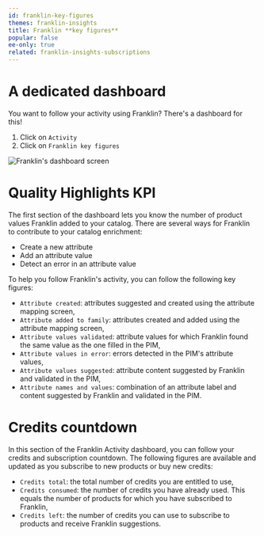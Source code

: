 ```yaml
---
id: franklin-key-figures
themes: franklin-insights
title: Franklin **key figures**
popular: false
ee-only: true
related: franklin-insights-subscriptions
---
```

# A dedicated dashboard
You want to follow your activity using Franklin? There's a dashboard for this!
1. Click on `Activity`
2. Click on `Franklin key figures`

![Franklin's dashboard screen](../img/Akeneo_Screenshot_Franklin_Insights_key-figures.png)

# Quality Highlights KPI

The first section of the dashboard lets you know the number of product values Franklin added to your catalog. There are several ways for Franklin to contribute to your catalog enrichment:
- Create a new attribute
- Add an attribute value
- Detect an error in an attribute value


To help you follow Franklin's activity, you can follow the following key figures:
- `Attribute created`: attributes suggested and created using the attribute mapping screen,
- `Attribute added to family`: attributes created and added using the attribute mapping screen,
- `Attribute values validated`: attribute values for which Franklin found the same value as the one filled in the PIM,
- `Attribute values in error`: errors detected in the PIM's attribute values,
- `Attribute values suggested`: attribute content suggested by Franklin and validated in the PIM,
- `Attribute names and values`: combination of an attribute label and content suggested by Franklin and validated in the PIM.


# Credits countdown

In this section of the Franklin Activity dashboard, you can follow your credits and subscription countdown. The following figures are available and updated as you subscribe to new products or buy new credits:
- `Credits total`: the total number of credits you are entitled to use,
- `Credits consumed`: the number of credits you have already used. This equals the number of products for which you have subscribed to Franklin,
- `Credits left`: the number of credits you can use to subscribe to products and receive Franklin suggestions.

